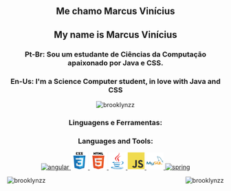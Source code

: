 <h2 align="center">Me chamo Marcus Vinícius</h2>
<h2 align="center">My name is Marcus Vinícius</h2>
<h3 align="center">Pt-Br: Sou um estudante de Ciências da Computação apaixonado por Java e CSS.</h3>
<h3 align="center">En-Us: I'm a Science Computer student, in love with Java and CSS</h3>

<p align="center"> <img src="https://komarev.com/ghpvc/?username=brooklynzz&label=Visitas&color=000000&style=flat-square" alt="brooklynzz" /> </p>

<h3 align="center">Linguagens e Ferramentas:</h3>
<h3 align="center">Languages and Tools:</h3>
<p align="center"> <a href="https://angular.io" target="_blank" rel="noreferrer"> <img src="https://angular.io/assets/images/logos/angular/angular.svg" alt="angular" width="40" height="40"/> </a> <a href="https://www.w3schools.com/css/" target="_blank" rel="noreferrer"> <img src="https://raw.githubusercontent.com/devicons/devicon/master/icons/css3/css3-original-wordmark.svg" alt="css3" width="40" height="40"/> </a> <a href="https://www.w3.org/html/" target="_blank" rel="noreferrer"> <img src="https://raw.githubusercontent.com/devicons/devicon/master/icons/html5/html5-original-wordmark.svg" alt="html5" width="40" height="40"/> </a> <a href="https://www.java.com" target="_blank" rel="noreferrer"> <img src="https://raw.githubusercontent.com/devicons/devicon/master/icons/java/java-original.svg" alt="java" width="40" height="40"/> </a> <a href="https://developer.mozilla.org/en-US/docs/Web/JavaScript" target="_blank" rel="noreferrer"> <img src="https://raw.githubusercontent.com/devicons/devicon/master/icons/javascript/javascript-original.svg" alt="javascript" width="40" height="40"/> </a> <a href="https://www.mysql.com/" target="_blank" rel="noreferrer"> <img src="https://raw.githubusercontent.com/devicons/devicon/master/icons/mysql/mysql-original-wordmark.svg" alt="mysql" width="40" height="40"/> </a> <a href="https://spring.io/" target="_blank" rel="noreferrer"> <img src="https://www.vectorlogo.zone/logos/springio/springio-icon.svg" alt="spring" width="40" height="40"/> </a> </p>

<p><img align="left" src="https://github-readme-stats.vercel.app/api/top-langs?username=brooklynzz&show_icons=true&theme=tokyonight&locale=en&layout=compact" alt="brooklynzz" /></p>

<p>&nbsp;<img align="right" src="https://github-readme-stats.vercel.app/api?username=brooklynzz&show_icons=true&theme=tokyonight&locale=en" alt="brooklynzz" /></p>
